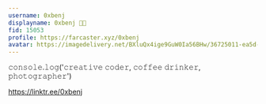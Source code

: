 ```yaml
---
username: 0xbenj
displayname: 0xbenj 🎩🥨
fid: 15053
profile: https://farcaster.xyz/0xbenj
avatar: https://imagedelivery.net/BXluQx4ige9GuW0Ia56BHw/36725011-ea5d-4207-5f34-1b5d07fd8f00/original
---
```

𝚌𝚘𝚗𝚜𝚘𝚕𝚎.𝚕𝚘𝚐('𝚌𝚛𝚎𝚊𝚝𝚒𝚟𝚎 𝚌𝚘𝚍𝚎𝚛, 𝚌𝚘𝚏𝚏𝚎𝚎 𝚍𝚛𝚒𝚗𝚔𝚎𝚛, 𝚙𝚑𝚘𝚝𝚘𝚐𝚛𝚊𝚙𝚑𝚎𝚛')  
  
https://linktr.ee/0xbenj  
